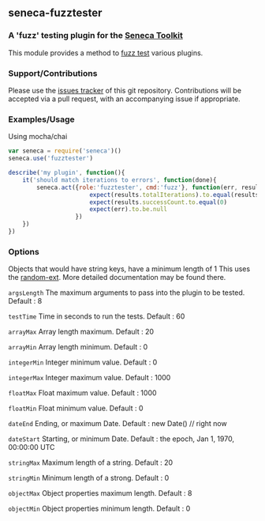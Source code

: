 ## seneca-fuzztester

### A 'fuzz' testing plugin for the [Seneca Toolkit](http://senecajs.org)

This module provides a method to [fuzz test](http://en.wikipedia.org/wiki/Fuzz_testing) various plugins.

### Support/Contributions

Please use the [issues tracker](https://github.com/xqjibz/seneca-fuzz/issues) of this git repository.
Contributions will be accepted via a pull request, with an accompanying issue if appropriate.

### Examples/Usage

Using mocha/chai

```js
var seneca = require('seneca')()
seneca.use('fuzztester')

describe('my plugin', function(){
    it('should match iterations to errors', function(done){
        seneca.act({role:'fuzztester', cmd:'fuzz'}, function(err, results){
                       expect(results.totalIterations).to.equal(results.errorCount)
                       expect(results.successCount.to.equal(0)
                       expect(err).to.be.null
                   })
    })
})
```

### Options

Objects that would have string keys, have a minimum length of 1
This uses the [random-ext](https://www.npmjs.com/package/random-ext). More detailed documentation may be found there.

`argsLength` The maximum arguments to pass into the plugin to be tested. Default : 8

`testTime` Time in seconds to run the tests. Default : 60

`arrayMax` Array length maximum. Default : 20

`arrayMin` Array length minimum. Default : 0

`integerMin` Integer minimum value. Default : 0

`integerMax` Integer maximum value. Default : 1000

`floatMax` Float maximum value. Default : 1000

`floatMin` Float minimum value. Default : 0

`dateEnd` Ending, or maximum Date. Default : new Date() // right now

`dateStart` Starting, or minimum Date. Default : the epoch, Jan 1, 1970, 00:00:00 UTC

`stringMax` Maximum length of a string. Default : 20

`stringMin` Minimum length of a strong. Default : 0

`objectMax` Object properties maximum length. Default : 8

`objectMin` Object properties minimum length. Default : 0
